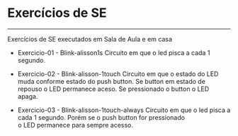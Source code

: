 # Exercícios de SE

---
Exercícios de SE executados em Sala de Aula e em casa 

  * Exercicio-01 - Blink-alisson1s
	Circuito em que o led pisca a cada 1 segundo.
	
  * Exercicio-02 - Blink-alisson-1touch
	Circuito em que o estado do LED muda conforme estado do push button.
	Se button em estado de repouso o LED permanece aceso. Se pressionado o
	button o LED apaga.
  
  * Exercicio-03 - Blink-alisson-1touch-always
	Circuito em que o led pisca a cada 1 segundo. Porém se o push button for pressionado	
	o LED permanece para sempre acesso. 
  

<!--
By Alisson Cavalcante e Silva
25/09/2018
-->

